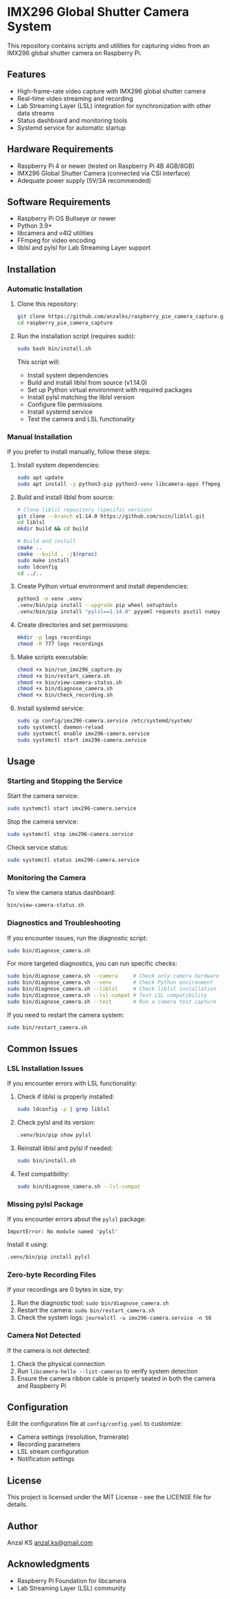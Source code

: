 # IMX296 Global Shutter Camera System

This repository contains scripts and utilities for capturing video from an IMX296 global shutter camera on Raspberry Pi.

## Features

- High-frame-rate video capture with IMX296 global shutter camera
- Real-time video streaming and recording
- Lab Streaming Layer (LSL) integration for synchronization with other data streams
- Status dashboard and monitoring tools
- Systemd service for automatic startup

## Hardware Requirements

- Raspberry Pi 4 or newer (tested on Raspberry Pi 4B 4GB/8GB)
- IMX296 Global Shutter Camera (connected via CSI interface)
- Adequate power supply (5V/3A recommended)

## Software Requirements

- Raspberry Pi OS Bullseye or newer
- Python 3.9+
- libcamera and v4l2 utilities
- FFmpeg for video encoding
- liblsl and pylsl for Lab Streaming Layer support

## Installation

### Automatic Installation

1. Clone this repository:
   ```bash
   git clone https://github.com/anzalks/raspberry_pie_camera_capture.git
   cd raspberry_pie_camera_capture
   ```

2. Run the installation script (requires sudo):
   ```bash
   sudo bash bin/install.sh
   ```

   This script will:
   - Install system dependencies
   - Build and install liblsl from source (v1.14.0)
   - Set up Python virtual environment with required packages
   - Install pylsl matching the liblsl version
   - Configure file permissions
   - Install systemd service
   - Test the camera and LSL functionality

### Manual Installation

If you prefer to install manually, follow these steps:

1. Install system dependencies:
   ```bash
   sudo apt update
   sudo apt install -y python3-pip python3-venv libcamera-apps ffmpeg v4l-utils build-essential cmake pkg-config libasio-dev git
   ```

2. Build and install liblsl from source:
   ```bash
   # Clone liblsl repository (specific version)
   git clone --branch v1.14.0 https://github.com/sccn/liblsl.git
   cd liblsl
   mkdir build && cd build
   
   # Build and install
   cmake ..
   cmake --build . -j$(nproc)
   sudo make install
   sudo ldconfig
   cd ../..
   ```

3. Create Python virtual environment and install dependencies:
   ```bash
   python3 -m venv .venv
   .venv/bin/pip install --upgrade pip wheel setuptools
   .venv/bin/pip install "pylsl==1.14.0" pyyaml requests psutil numpy
   ```

4. Create directories and set permissions:
   ```bash
   mkdir -p logs recordings
   chmod -R 777 logs recordings
   ```

5. Make scripts executable:
   ```bash
   chmod +x bin/run_imx296_capture.py
   chmod +x bin/restart_camera.sh
   chmod +x bin/view-camera-status.sh
   chmod +x bin/diagnose_camera.sh
   chmod +x bin/check_recording.sh
   ```

6. Install systemd service:
   ```bash
   sudo cp config/imx296-camera.service /etc/systemd/system/
   sudo systemctl daemon-reload
   sudo systemctl enable imx296-camera.service
   sudo systemctl start imx296-camera.service
   ```

## Usage

### Starting and Stopping the Service

Start the camera service:
```bash
sudo systemctl start imx296-camera.service
```

Stop the camera service:
```bash
sudo systemctl stop imx296-camera.service
```

Check service status:
```bash
sudo systemctl status imx296-camera.service
```

### Monitoring the Camera

To view the camera status dashboard:
```bash
bin/view-camera-status.sh
```

### Diagnostics and Troubleshooting

If you encounter issues, run the diagnostic script:
```bash
sudo bin/diagnose_camera.sh
```

For more targeted diagnostics, you can run specific checks:
```bash
sudo bin/diagnose_camera.sh --camera     # Check only camera hardware
sudo bin/diagnose_camera.sh --venv       # Check Python environment
sudo bin/diagnose_camera.sh --liblsl     # Check liblsl installation
sudo bin/diagnose_camera.sh --lsl-compat # Test LSL compatibility
sudo bin/diagnose_camera.sh --test       # Run a camera test capture
```

If you need to restart the camera system:
```bash
sudo bin/restart_camera.sh
```

## Common Issues

### LSL Installation Issues

If you encounter errors with LSL functionality:

1. Check if liblsl is properly installed:
   ```bash
   sudo ldconfig -p | grep liblsl
   ```

2. Check pylsl and its version:
   ```bash
   .venv/bin/pip show pylsl
   ```

3. Reinstall liblsl and pylsl if needed:
   ```bash
   sudo bin/install.sh
   ```

4. Test compatibility:
   ```bash
   sudo bin/diagnose_camera.sh --lsl-compat
   ```

### Missing pylsl Package

If you encounter errors about the `pylsl` package:
```
ImportError: No module named 'pylsl'
```

Install it using:
```bash
.venv/bin/pip install pylsl
```

### Zero-byte Recording Files

If your recordings are 0 bytes in size, try:
1. Run the diagnostic tool: `sudo bin/diagnose_camera.sh`
2. Restart the camera: `sudo bin/restart_camera.sh`
3. Check the system logs: `journalctl -u imx296-camera.service -n 50`

### Camera Not Detected

If the camera is not detected:
1. Check the physical connection
2. Run `libcamera-hello --list-cameras` to verify system detection
3. Ensure the camera ribbon cable is properly seated in both the camera and Raspberry Pi

## Configuration

Edit the configuration file at `config/config.yaml` to customize:
- Camera settings (resolution, framerate)
- Recording parameters
- LSL stream configuration
- Notification settings

## License

This project is licensed under the MIT License - see the LICENSE file for details.

## Author

Anzal KS <anzal.ks@gmail.com>

## Acknowledgments

- Raspberry Pi Foundation for libcamera
- Lab Streaming Layer (LSL) community 